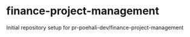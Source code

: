# finance-project-management

Initial repository setup for pr-poehali-dev/finance-project-management